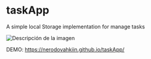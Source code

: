 # taskApp
A simple local Storage implementation for manage tasks

![Descripción de la imagen](https://images2.imgbox.com/c2/44/RhoGAGKr_o.png)

DEMO: https://nerodovahkiin.github.io/taskApp/
